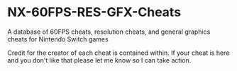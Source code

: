 # NX-60FPS-RES-GFX-Cheats
A database of 60FPS cheats, resolution cheats, and general graphics cheats for Nintendo Switch games

Credit for the creator of each cheat is contained within.
If your cheat is here and you don't like that please let me know so I can take action.
